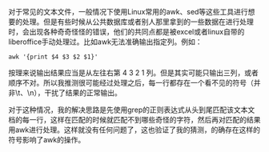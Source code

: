 对于常见的文本文件，一般情况下使用Linux常用的awk、sed等这些工具进行想要的处理。但是有些时候从公共数据库或者别人那里拿到的一些数据在进行处理时，会出现各种奇奇怪怪的错误，他们的共同点都是被excel或者linux自带的liberoffice手动处理过。比如awk无法准确输出指定列。例如：
```
awk '{print $4 $3 $2 $1}'
```
按理来说输出结果应当是从左往右第 4 3 2 1 列。但是其实可能只输出三列，或者顺序不对。所以我推测很可能经过处理之后，每一行都存在一个看不见的符号（并非\t、\n），干扰了结果的正常输出。

对于这种情况，我的解决思路是先使用grep的正则表达式从头到尾匹配该文本文档的每一行，这样在匹配的时候就匹配不到哪些奇怪的字符，然后再对匹配的结果用awk进行处理。这样就没有任何问题了，这也验证了我的猜测，的确存在这样的符号影响了awk的操作。
